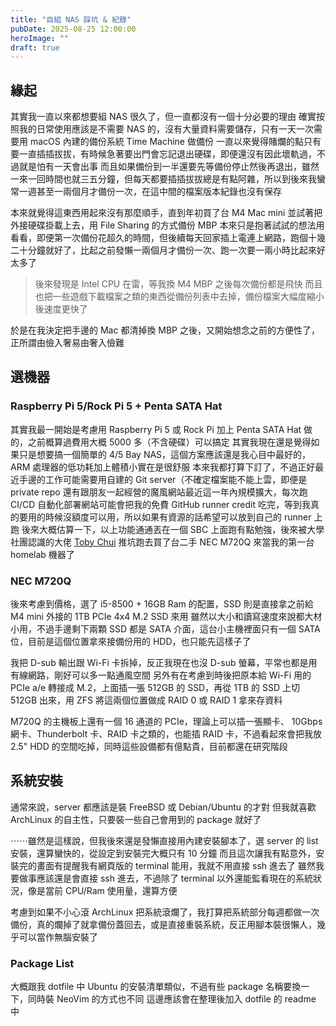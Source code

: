 ```yaml
---
title: "自組 NAS 踩坑 & 紀錄"
pubDate: 2025-08-25 12:00:00
heroImage: ""
draft: true
---
```


## 緣起

其實我一直以來都想要組 NAS 很久了，但一直都沒有一個十分必要的理由
確實按照我的日常使用應該是不需要 NAS 的，沒有大量資料需要儲存，只有一天一次需要用 macOS 內建的備份系統 Time Machine 做備份
一直以來覺得賭爛的點只有要一直插插拔拔，有時候急著要出門會忘記退出硬碟，即便還沒有因此壞軌過，不過就是怕有一天會出事
而且如果備份到一半還要先等備份停止然後再退出，雖然一來一回時間也就三五分鐘，但每天都要插插拔拔總是有點阿雜，所以到後來我蠻常一週甚至一兩個月才備份一次，在這中間的檔案版本紀錄也沒有保存

本來就覺得這東西用起來沒有那麼順手，直到年初買了台 M4 Mac mini 並試著把外接硬碟掛載上去，用 File Sharing 的方式備份 MBP
本來只是抱著試試的想法用看看，即便第一次備份花超久的時間，但後續每天回家插上電連上網路，跑個十幾二十分鐘就好了，比起之前發懶一兩個月才備份一次、跑一次要一兩小時比起來好太多了

> 後來發現是 Intel CPU 在雷，等我換 M4 MBP 之後每次備份都是飛快
> 而且也把一些遊戲下載檔案之類的東西從備份列表中去掉，備份檔案大幅度縮小後速度更快了

於是在我決定把手邊的 Mac 都清掉換 MBP 之後，又開始想念之前的方便性了，正所謂由儉入奢易由奢入儉難

## 選機器

### Raspberry Pi 5/Rock Pi 5 + Penta SATA Hat

其實我最一開始是考慮用 Raspberry Pi 5 或 Rock Pi 加上 Penta SATA Hat 做的，之前概算過費用大概 5000 多（不含硬碟）可以搞定
其實我現在還是覺得如果只是想要搞一個簡單的 4/5 Bay NAS，這個方案應該還是我心目中最好的，ARM 處理器的低功耗加上體積小實在是很舒服
本來我都打算下訂了，不過正好最近手邊的工作可能需要用自建的 Git server（不確定檔案能不能上雲，即便是 private repo
還有跟朋友一起經營的魔風網站最近這一年內規模擴大，每次跑 CI/CD 自動化部署網站可能會把我的免費 GitHub runner credit 吃完，等到我真的要用的時候沒額度可以用，所以如果有資源的話希望可以放到自己的 runner 上跑
後來大概估算一下，以上功能通通丟在一個 SBC 上面跑有點勉強，後來被大學社團認識的大佬 [Toby Chui](https://github.com/tobychui) 推坑跑去買了台二手 NEC M720Q 來當我的第一台 homelab 機器了

### NEC M720Q

後來考慮到價格，選了 i5-8500 + 16GB Ram 的配置，SSD 則是直接拿之前給 M4 mini 外接的 1TB PCIe 4x4 M.2 SSD 來用
雖然以大小和讀寫速度來說都大材小用，不過手邊剩下兩顆 SSD 都是 SATA 介面，這台小主機裡面只有一個 SATA 位，目前是這個位置拿來接備份用的 HDD，也只能先這樣子了

我把 D-sub 輸出跟 Wi-Fi 卡拆掉，反正我現在也沒 D-sub 螢幕，平常也都是用有線網路，剛好可以多一點通風空間
另外有在考慮到時後把原本給 Wi-Fi 用的 PCIe a/e 轉接成 M.2，上面插一張 512GB 的 SSD，再從 1TB 的 SSD 上切 512GB 出來，用 ZFS 將這兩個位置做成 RAID 0 或 RAID 1 拿來存資料

M720Q 的主機板上還有一個 16 通道的 PCIe，理論上可以插一張顯卡、 10Gbps 網卡、Thunderbolt 卡、RAID 卡之類的，也能插 RAID 卡，不過看起來會把我放 2.5" HDD 的空間吃掉，同時這些設備都有億點貴，目前都還在研究階段

## 系統安裝

通常來說，server 都應該是裝 FreeBSD 或 Debian/Ubuntu 的才對
但我就喜歡 ArchLinux 的自主性，只要裝一些自己會用到的 package 就好了

⋯⋯雖然是這樣說，但我後來還是發懶直接用內建安裝腳本了，選 server 的 list 安裝，還算蠻快的，從設定到安裝完大概只有 10 分鐘
而且這次讓我有點意外，安裝完的畫面有提醒我有網頁版的 terminal 能用，我就不用直接 ssh 進去了
雖然我要做事應該還是會直接 ssh 進去，不過除了 terminal 以外還能監看現在的系統狀況，像是當前 CPU/Ram 使用量，還算方便

考慮到如果不小心滾 ArchLinux 把系統滾爛了，我打算把系統部分每週都做一次備份，真的爛掉了就拿備份蓋回去，或是直接重裝系統，反正用腳本裝很懶人，幾乎可以當作無腦安裝了

### Package List

大概跟我 dotfile 中 Ubuntu 的安裝清單類似，不過有些 package 名稱要換一下，同時裝 NeoVim 的方式也不同
這邊應該會在整理後加入 dotfile 的 readme 中